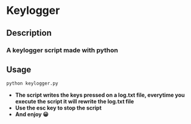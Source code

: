 # Keylogger
## Description
### A keylogger script made with python

## Usage
  ```sh
  python keylogger.py
  ```
  * **The script writes the keys pressed on a log.txt file, everytime you execute the script it will rewrite the log.txt file**
  * **Use the esc key to stop the script**
  * **And enjoy 😀**
